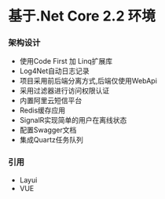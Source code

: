 <h1>基于.Net Core 2.2 环境</h1>
<h3>架构设计</h3>
<ul>
  <li>使用Code First 加 Linq扩展库</li>
  <li>Log4Net自动日志记录</li>
  <li>项目采用前后端分离方式,后端仅使用WebApi</li>
  <li>采用过滤器进行访问权限认证</li>
  <li>内置阿里云短信平台</li>
  <li>Redis缓存应用</li>
  <li>SignalR实现简单的用户在离线状态</li>
  <li>配置Swagger文档</li>
  <li>集成Quartz任务队列</li>
</ul>
<h3>引用</h3>
<ul>
  <li>Layui</li>
  <li>VUE</li>
</ul>

